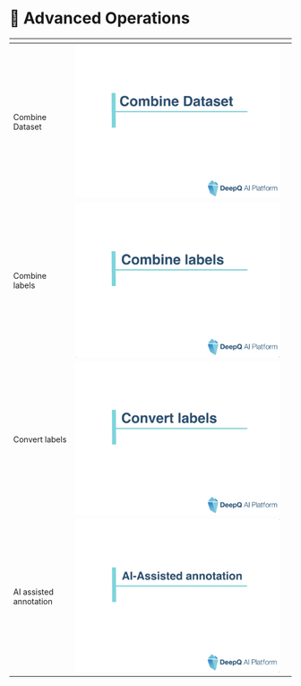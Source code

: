 # 🔩 Advanced Operations



<table data-view="cards"><thead><tr><th></th><th></th><th></th></tr></thead><tbody><tr><td>Combine Dataset</td><td><img src="../.gitbook/assets/14 Combine dataset.png" alt=""></td><td></td></tr><tr><td>Combine labels</td><td><img src="../.gitbook/assets/15 Combine label.png" alt=""></td><td></td></tr><tr><td>Convert labels</td><td><img src="../.gitbook/assets/16 Convert label.png" alt=""></td><td></td></tr><tr><td>AI assisted annotation</td><td><img src="../.gitbook/assets/17 AI-assisted annotation.png" alt=""></td><td></td></tr></tbody></table>
